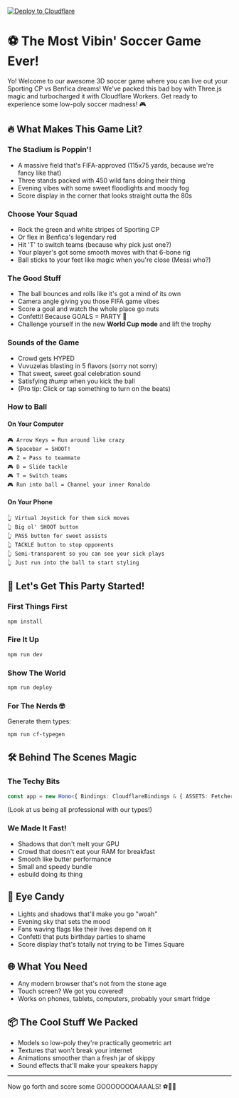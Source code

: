 [![Deploy to Cloudflare](https://deploy.workers.cloudflare.com/button)](https://deploy.workers.cloudflare.com/?url=https://github.com/deloreyj/fute)

# ⚽ The Most Vibin' Soccer Game Ever!

Yo! Welcome to our awesome 3D soccer game where you can live out your Sporting CP vs Benfica dreams! We've packed this bad boy with Three.js magic and turbocharged it with Cloudflare Workers. Get ready to experience some low-poly soccer madness! 🎮

## 🔥 What Makes This Game Lit?

### The Stadium is Poppin'!

- A massive field that's FIFA-approved (115x75 yards, because we're fancy like that)
- Three stands packed with 450 wild fans doing their thing
- Evening vibes with some sweet floodlights and moody fog
- Score display in the corner that looks straight outta the 80s

### Choose Your Squad

- Rock the green and white stripes of Sporting CP
- Or flex in Benfica's legendary red
- Hit 'T' to switch teams (because why pick just one?)
- Your player's got some smooth moves with that 6-bone rig
- Ball sticks to your feet like magic when you're close (Messi who?)

### The Good Stuff

- The ball bounces and rolls like it's got a mind of its own
- Camera angle giving you those FIFA game vibes
- Score a goal and watch the whole place go nuts
- Confetti! Because GOALS = PARTY 🎉
- Challenge yourself in the new **World Cup mode** and lift the trophy

### Sounds of the Game

- Crowd gets HYPED
- Vuvuzelas blasting in 5 flavors (sorry not sorry)
- That sweet, sweet goal celebration sound
- Satisfying _thump_ when you kick the ball
- (Pro tip: Click or tap something to turn on the beats)

### How to Ball

#### On Your Computer

```
🎮 Arrow Keys = Run around like crazy
🎮 Spacebar = SHOOT!
🎮 Z = Pass to teammate
🎮 D = Slide tackle
🎮 T = Switch teams
🎮 Run into ball = Channel your inner Ronaldo
```

#### On Your Phone

```
👆 Virtual Joystick for them sick moves
👆 Big ol' SHOOT button
👆 PASS button for sweet assists
👆 TACKLE button to stop opponents
👆 Semi-transparent so you can see your sick plays
👆 Just run into the ball to start styling
```

## 🚀 Let's Get This Party Started!

### First Things First

```bash
npm install
```

### Fire It Up

```bash
npm run dev
```

### Show The World

```bash
npm run deploy
```

### For The Nerds 🤓

Generate them types:

```bash
npm run cf-typegen
```

## 🛠 Behind The Scenes Magic

### The Techy Bits

```ts
const app = new Hono<{ Bindings: CloudflareBindings & { ASSETS: Fetcher } }>();
```

(Look at us being all professional with our types!)

### We Made It Fast!

- Shadows that don't melt your GPU
- Crowd that doesn't eat your RAM for breakfast
- Smooth like butter performance
- Small and speedy bundle
- esbuild doing its thing

## 🎨 Eye Candy

- Lights and shadows that'll make you go "woah"
- Evening sky that sets the mood
- Fans waving flags like their lives depend on it
- Confetti that puts birthday parties to shame
- Score display that's totally not trying to be Times Square

## 🌐 What You Need

- Any modern browser that's not from the stone age
- Touch screen? We got you covered!
- Works on phones, tablets, computers, probably your smart fridge

## 📦 The Cool Stuff We Packed

- Models so low-poly they're practically geometric art
- Textures that won't break your internet
- Animations smoother than a fresh jar of skippy
- Sound effects that'll make your speakers happy

---

Now go forth and score some GOOOOOOOAAAALS! ⚽🥅✨
